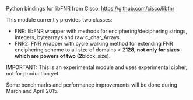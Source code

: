 Python bindings for libFNR from Cisco: https://github.com/cisco/libfnr

This module currently provides two classes:
* FNR: libFNR wrapper with methods for enciphering/deciphering strings, integers, bytearrays and raw c_char_Arrays. 
* FNR2: FNR wrapper with cycle walking method for extending FNR enciphering scheme to all size of domains < 2**128, not only for sizes which are powers of two (2**block_size).

IMPORTANT: This is an experimental module and uses experimental cipher, not for production yet.

Some benchmarks and performance improvements will be done during March and April 2015.
